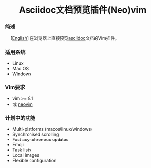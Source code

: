 <h1 align="center"> Asciidoc文档预览插件(Neo)vim </h1>

### 简述
&emsp; [[English](./README.md)] 在浏览器上直接预览[asciidoc](http://asciidoc.org/)文档的Vim插件。

### 适用系统
- Linux 
- Mac OS
- Windows

### Vim要求
* vim >= 8.1  
* 或 [neovim](https://neovim.io) 

### 计划中的功能

- Multi-platforms (macos/linux/windows)
- Synchronised scrolling
- Fast asynchronous updates
- Emoji
- Task lists
- Local images
- Flexible configuration
<!-- - [Katex](https://github.com/Khan/KaTeX) for typesetting of math 
\- [Plantuml](https://github.com/plantuml/plantuml)
\- [Mermaid](https://github.com/knsv/mermaid)
\- [Chart.js](https://github.com/chartjs/Chart.js)
\- [sequence-diagrams](https://github.com/bramp/js-sequence-diagrams)
\- [Toc](https://github.com/nagaozen/asciidoc-it-toc-done-right) -->

<!-- ![screenshot](https://user-images.githubusercontent.com/5492542/47603494-28e90000-da1f-11e8-9079-30646e551e7a.gif) -->

<!-- ### install & usage 

Install with [vim-plug](https://github.com/junegunn/vim-plug):

```vim
" If you don't have nodejs and yarn
" use pre build
Plug 'QMHTMY/asciidoc-preview.nvim', { 'do': { -> asdp#util#install() } }

" If you have nodejs and yarn
Plug 'QMHTMY/asciidoc-preview.nvim', { 'do': 'cd app & yarn install'  }
```-->

<!-- Or install with [dein](https://github.com/Shougo/dein.vim):

```vim
call dein#add('QMHTMY/asciidoc-preview.nvim', {'build': 'yarn install', 'merged':0}),
```

Config:

```vim
" set to 1, nvim will open the preview window after entering the asciidoc buffer
" default: 0
let g:asdp_auto_start = 0

" set to 1, the nvim will auto close current preview window when change
" from asciidoc buffer to another buffer
" default: 1
let g:asdp_auto_close = 1

" set to 1, the vim will refresh asciidoc when save the buffer or
" leave from insert mode, default 0 is auto refresh asciidoc as you edit or
" move the cursor
" default: 0
let g:asdp_refresh_slow = 0

" set to 1, the AsciidocPreview command can be use for all files,
" by default it can be use in asciidoc file
" default: 0
let g:asdp_command_for_global = 0

" set to 1, preview server available to others in your network
" by default, the server listens on localhost (127.0.0.1)
" default: 0
let g:asdp_open_to_the_world = 0

" use custom IP to open preview page
" useful when you work in remote vim and preview on local browser
" more detail see: https://github.com/QMHTMY/asciidoc-preview.nvim/
" default empty
let g:asdp_open_ip = ''

" specify browser to open preview page
" default: ''
let g:asdp_browser = ''

" set to 1, echo preview page url in command line when open preview page
" default is 0
let g:asdp_echo_preview_url = 0

" a custom vim function name to open preview page
" this function will receive url as param
" default is empty
let g:asdp_browserfunc = ''

" options for asciidoc render
" mkit: asciidoc-it options for render
" katex: katex options for math
" uml: asciidoc-it-plantuml options
" maid: mermaid options
" disable_sync_scroll: if disable sync scroll, default 0
" sync_scroll_type: 'middle', 'top' or 'relative', default value is 'middle'
"   middle: mean the cursor position alway show at the middle of the preview page
"   top: mean the vim top viewport alway show at the top of the preview page
"   relative: mean the cursor position alway show at the relative positon of the preview page
" hide_yaml_meta: if hide yaml metadata, default is 1
" sequence_diagrams: js-sequence-diagrams options
let g:asdp_preview_options = {
    \ 'mkit': {},
    \ 'katex': {},
    \ 'uml': {},
    \ 'maid': {},
    \ 'disable_sync_scroll': 0,
    \ 'sync_scroll_type': 'middle',
    \ 'hide_yaml_meta': 1,
    \ 'sequence_diagrams': {}
    \ }

" use a custom asciidoc style must be absolute path
let g:asdp_asciidoc_css = ''

" use a custom highlight style must absolute path
let g:asdp_highlight_css = ''

" use a custom port to start server or random for empty
let g:asdp_port = ''

" preview page title
" ${name} will be replace with the file name
let g:asdp_page_title = '「${name}」'
```

Mappings:

```vim
" normal/insert
<Plug>AsciidocPreview
<Plug>AsciidocPreviewStop
<Plug>AsciidocPreviewToggle

" example
nmap <C-s> <Plug>AsciidocPreview
nmap <M-s> <Plug>AsciidocPreviewStop
nmap <C-p> <Plug>AsciidocPreviewToggle
```

Commands:

```vim
" Start the preview
:AsciidocPreview

" Stop the preview"
:AsciidocPreviewStop
```
-->

<!-- ### Custom Examples

**Toc:**

    ${toc}, [[toc]], [toc], [[_toc_]]

**plantuml:**

    @startuml
    Bob -> Alice : hello
    @enduml

Or
    ``` plantuml
    Bob -> Alice : hello
    ```

**katex:**

    $\sqrt{3x-1}+(1+x)^2$

    $$\begin{array}{c}

    \nabla \times \vec{\mathbf{B}} -\, \frac1c\, \frac{\partial\vec{\mathbf{E}}}{\partial t} &
    = \frac{4\pi}{c}\vec{\mathbf{j}}    \nabla \cdot \vec{\mathbf{E}} & = 4 \pi \rho \\

    \nabla \times \vec{\mathbf{E}}\, +\, \frac1c\, \frac{\partial\vec{\mathbf{B}}}{\partial t} & = \vec{\mathbf{0}} \\

    \nabla \cdot \vec{\mathbf{B}} & = 0

    \end{array}$$

**mermaid:**

    ``` mermaid
    gantt
        dateFormat DD-MM-YYY
        axisFormat %m/%y

        title Example
        section example section
        activity :active, 01-02-2019, 03-08-2019
    ```

**js-sequence-diagrams:**

    ``` sequence-diagrams
    Andrew->China: Says
    Note right of China: China thinks\nabout it
    China->Andrew: How are you?
    Andrew->>China: I am good thanks!
    ```

**chart:**

    ``` chart
    {
      "type": "pie",
      "data": {
        "labels": [
          "Red",
          "Blue",
          "Yellow"
        ],
        "datasets": [
          {
            "data": [
              300,
              50,
              100
            ],
            "backgroundColor": [
              "#FF6384",
              "#36A2EB",
              "#FFCE56"
            ],
            "hoverBackgroundColor": [
              "#FF6384",
              "#36A2EB",
              "#FFCE56"
            ]
          }
        ]
      },
      "options": {}
    }
    ```

### FAQ

Question: Why is the synchronised scrolling lagging?

Answer: set `updatetime` to a small number, for instance: `set updatetime=100`

### About vim support

Vim support is powered by [vim-node-rpc](https://github.com/neoclide/vim-node-rpc)

> This plugin is integrated with vim-node-rpc, therefore you don't need to install vim-node-rpc

### Reference

- [coc.nvim](https://github.com/neoclide/coc.nvim)
- [vim-node-rpc](https://github.com/neoclide/vim-node-rpc)
- [chart.js](https://github.com/chartjs/Chart.js)
- [highlight](https://github.com/highlightjs/highlight.js)
- [neovim/node-client](https://github.com/neovim/node-client)
- [next.js](https://github.com/zeit/next.js)
- [asciidoc.css](https://github.com/QMHTMY/asciidoc.css)
- [asciidoc-it](https://github.com/asciidoc-it/asciidoc-it)
- [asciidoc-it-katex](https://github.com/waylonflinn/asciidoc-it-katex)
- [asciidoc-it-plantuml](https://github.com/gmunguia/asciidoc-it-plantuml)
- [asciidoc-it-chart](https://github.com/tylingsoft/asciidoc-it-chart)
- [mermaid](https://github.com/knsv/mermaid)
- [opener](https://github.com/domenic/opener)
- [sequence-diagrams](https://github.com/bramp/js-sequence-diagrams)
- [socket.io](https://github.com/socketio/socket.io)

### Buy Me A Coffee 

![btc](https://img.shields.io/keybase/btc/iamcco.svg?style=popout-square)

![image](https://user-images.githubusercontent.com/5492542/42771079-962216b0-8958-11e8-81c0-520363ce1059.png)
-->
